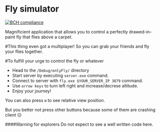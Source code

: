 # Fly simulator

[![BCH compliance](https://bettercodehub.com/edge/badge/Badrpas/Fly-simulator?branch=master)](https://bettercodehub.com/)

Magnificient application that allows you to control a perfectly drawed-in-paint fly that flies above a carpet.

#This thing even got a multiplayer!
So you can grab your friends and fly your flies together.


#To fulfill your urge to control the fly or whatever
- Head to the `/Debug/onlyFly/` directory
- Start server by executing `server.exe` command.
- Connect to server with `fly.exe $YOUR_SERVER_IP 3879` command.
- Use `arrow keys` to turn left right and increase/decrese altitude.
- Enjoy your journey!

You can also press `m` to see relative view position.

But you better not press other buttons because some of them are crashing client :neutral_face:

####Warning for explorers
Do not expect to see a well written code here.
